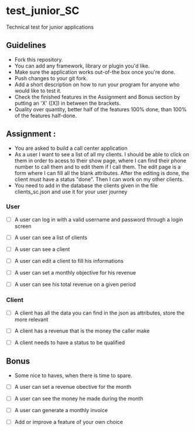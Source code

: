 # test_junior_SC
Technical test for junior applications

## Guidelines
- Fork this repository.
- You can add any framework, library or plugin you'd like.
- Make sure the application works out-of-the box once you're done.
- Push changes to your git fork.
- Add a short description on how to run your program for anyone who would like to test it.
- Check the finished features in the Assignment and Bonus section by putting an 'X' ([X]) in between the brackets.
- Quality over quantity, better half of the features 100% done, than 100% of the features half-done.

## Assignment :
  - You are asked to build a call center application
  - As a user I want to see a list of all my clients. I should be able to click on them in order to acess to their show page, where I can find their phone number to call them and to edit them if I call them. The edit page is a form where I can fill all the blank attributes. After the editing is done, the client must have a status "done". Then I can work on my other clients.
  - You need to add in the database the clients given in the file clients_sc.json and use it for your user journey

### User
- [ ] A user can log in with a valid username and password through a login screen

- [ ] A user can see a list of clients

- [ ] A user can see a client

- [ ] A user can edit a client to fill his informations

- [ ] A user can set a monthly objective for his revenue

- [ ] A user can see his total revenue on a given period

### Client
- [ ] A client has all the data you can find in the json as attributes, store the more relevant

- [ ] A client has a revenue that is the money the caller make

- [ ] A client needs to have a status to be qualified


## Bonus
- Some nice to haves, when there is time to spare.

- [ ] A user can set a revenue obective for the month

- [ ] A user can see the money he made during the month

- [ ] A user can generate a monthly invoice

- [ ] Add or improve a feature of your own choice
